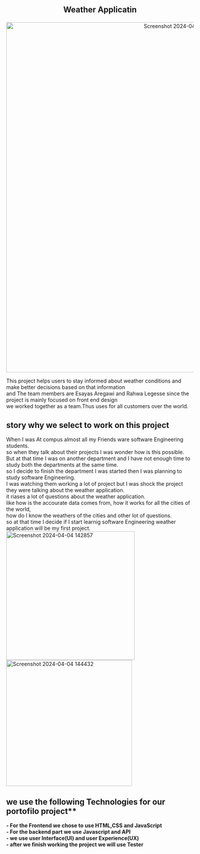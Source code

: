 ##                                           <p align="center">Weather Applicatin</p>


<p align="center"><img width="939" alt="Screenshot 2024-04-06 103023" src="https://github.com/RahwaLegesse/Blog/assets/123195251/47064d7a-4064-40e3-a62f-81a8fc7e6b1c">
</p>



        
This project helps users to stay informed about weather conditions and make better decisions based on that information<br>and The team members are Esayas Aregawi and Rahwa Legesse since the project is mainly focused on front end design<br> 
we worked together as a team.Thus uses for all customers over the world.
##            story why we select to work on this project 

When I was At compus  almost all my Friends ware software Engineering students.<br>so when they talk about their projects I was wonder how is  this possible. <br>But at that time I was on another department  and  I have not enough time to study both the departments at the same time.<br>so I decide to finish the department I was started then I was planning to study  software Engineering. <br>I was watching  them working a lot of project but I was shock the project they were talking about the weather application.<br>it riases a lot of questions about the weather application.<br>like how is the accourate data comes from, how it works for all the cities of the world,<br> how do I know the weathers of the cities and other lot of questions.<br>so at that time I decide if I start learnig software Engineering weather application will be my first project. 
<img width="345" alt="Screenshot 2024-04-04 142857" src="https://github.com/RahwaLegesse/Blog/assets/123195251/6b584b8e-833b-40ea-b6c3-b6d85fdfb7c0">
<img width="338" alt="Screenshot 2024-04-04 144432" src="https://github.com/RahwaLegesse/Blog/assets/123195251/b7fcbde9-3c52-4143-8f41-2310ac7df5b6">
##    we use the following Technologies for our portofilo project**
 **- For the Frontend we chose to use HTML,CSS and JavaScript<br>**
 **- For the backend part we use Javascript and API<br>**
 **- we use user Interface(UI) and user Experience(UX)<br>**
 **- after we finish working the project we will use Tester**


